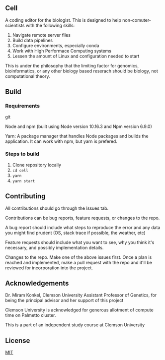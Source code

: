 Cell
---

A coding editor for the biologist.  This is designed to help non-comuter-scientists with the 
following skills:


1.  Navigate remote server files
2.  Build data pipelines
3.  Configure environments, especially conda
4.  Work with High Performace Computing systems 
5.  Lessen the amount of Linux and configuration needed to start


This is under the philosophy that the limiting factor for genomics, bioinformatics, or 
any other biology based reserach should be biology, not computational theory.

Build
---

### Requirements
git

Node and npm (built using Node version 10.16.3 and Npm version 6.9.0)

Yarn: A package manager that handles Node packages and builds the application. It can work with npm, but yarn is prefered. 

### Steps to build
1.  Clone repository locally
2.  `cd cell`
3.  `yarn`
4.  `yarn start`


Contributing
---
All contributions should go through the Issues tab.


Contributions can be bug reports, feature requests, or changes to the repo.  

A bug report should include what steps to reproduce the error
and any data you might find prudent (OS, stack trace if possible, the weather, etc)

Feature requests should include what you want to see, why you think it's necessary, and possibly implementation details.

Changes to the repo. Make one of the above issues first. Once a  plan is reached and implemented, make a pull request with the repo and it'll be reviewed for incorporation into the project.


Acknowledgements
---
Dr. Miram Konkel, Clemson University Assistant Professor of Genetics, for being the principal 
advisor and her support of this project

Clemson University is acknowledged for generous allotment of compute time on Palmetto cluster.

This is a part of an independent study course at Clemson University

License
---
[MIT](https://github.com/joehal9000/cell/blob/master/LICENSE)
